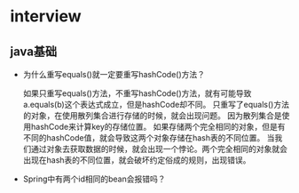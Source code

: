 # interview

## java基础
* 为什么重写equals()就一定要重写hashCode()方法？
    
    如果只重写equals()方法，不重写hashCode()方法，就有可能导致a.equals(b)这个表达式成立，但是hashCode却不同。
    只重写了equals()方法的对象，在使用散列集合进行存储的时候，就会出现问题。
    因为散列集合是使用hashCode来计算key的存储位置。
    如果存储两个完全相同的对象，但是有不同的hashCode值，就会导致这两个对象存储在hash表的不同位置。
    当我们通过对象去获取数据的时候，就会出现一个悖论。两个完全相同的对象就会出现在hash表的不同位置，就会破坏约定俗成的规则，出现错误。
    
* Spring中有两个id相同的bean会报错吗？